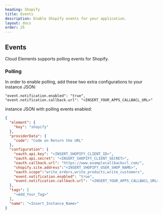 ```yaml
---
heading: Shopify
title: Events
description: Enable Shopify events for your application.
layout: docs
order: 25
---
```


## Events

Cloud Elements supports polling events for Shopify.

### Polling

In order to enable polling, add these two extra configurations to your instance JSON:

```
"event.notification.enabled": "true",
"event.notification.callback.url": "<INSERT_YOUR_APPS_CALLBACL_URL>"
```

instance JSON with polling events enabled:

```json
{
  "element": {
    "key": "shopify"
  },
  "providerData": {
    "code": "Code on Return the URL"
  },
  "configuration": {
    "oauth.api.key": "<INSERT_SHOPIFY_CLIENT_ID>",
    "oauth.api.secret": "<INSERT_SHOPIFY_CLIENT_SECRET>",
    "oauth.callback.url": "https://www.examplecallbackurl.com/",
    "shopify.site.address":"<INSERT_SHOPIFY_USER_SHOP_NAME>",
    "oauth.scope":"write_orders,write_products,write_customers",
    "event.notification.enabled": "true",
    "event.notification.callback.url": "<INSERT_YOUR_APPS_CALLBACL_URL>"
  },
  "tags": [
    "<Add_Your_Tag>"
  ],
  "name": "<Insert_Instance_Name>"
}
```
